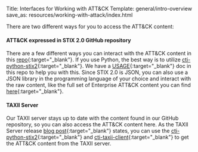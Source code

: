 Title: Interfaces for Working with ATT&CK
Template: general/intro-overview
save_as: resources/working-with-attack/index.html

There are two different ways for you to access the ATT&CK content:
#### ATT&CK expressed in STIX 2.0 GitHub repository
There are a few different ways you can interact with the ATT&CK content in this [repo](https://github.com/mitre/cti){:target="_blank"}. If you use Python, the best way is to utilize [cti-python-stix2](https://github.com/oasis-open/cti-python-stix2){:target="_blank"}. We have a [USAGE](https://github.com/mitre/cti/blob/master/USAGE.md){:target="_blank"} doc in this repo to help you with this. Since STIX 2.0 is JSON, you can also use a JSON library in the programming language of your choice and interact with the raw content, like the full set of Enterprise ATT&CK content you can find [here](https://raw.githubusercontent.com/mitre/cti/master/enterprise-attack/enterprise-attack.json){:target="_blank"}.
#### TAXII Server
Our TAXII server stays up to date with the content found in our GitHub repository, so you can also access the ATT&CK content here. As the TAXII Server release [blog post](https://medium.com/mitre-attack/att-ck-content-available-in-stix-2-0-via-public-taxii-2-0-server-317e5c41e214){:target="_blank"} states, you can use the [cti-python-stix2](https://github.com/oasis-open/cti-python-stix2){:target="_blank"} and [cti-taxii-client](https://github.com/oasis-open/cti-taxii-client){:target="_blank"} to get the ATT&CK content from the TAXII server.